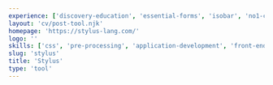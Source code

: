 ```yaml
---
experience: ['discovery-education', 'essential-forms', 'isobar', 'no1-cooperative']
layout: 'cv/post-tool.njk'
homepage: 'https://stylus-lang.com/'
logo: ''
skills: ['css', 'pre-processing', 'application-development', 'front-end']
slug: 'stylus'
title: 'Stylus'
type: 'tool'
---
```

